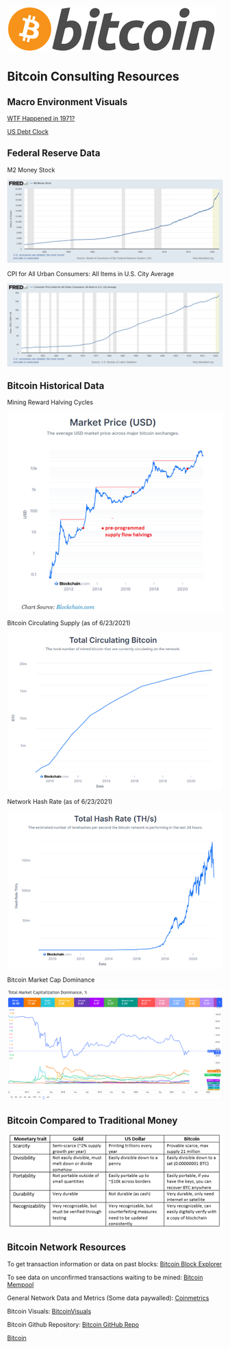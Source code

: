![Bitcoin Logo](/Resources/Bitcoin_Logo.png)
# Bitcoin Consulting Resources

## Macro Environment Visuals
[WTF Happened in 1971?](https://wtfhappenedin1971.com/)

[US Debt Clock](https://www.usdebtclock.org/)

## Federal Reserve Data
M2 Money Stock

![M2 Money Stock](/Resources/M2_FRED_Data.png)

CPI for All Urban Consumers: All Items in U.S. City Average

![CPI](/Resources/CPI_Data.png)

## Bitcoin Historical Data
Mining Reward Halving Cycles

![Mining Reward Halving Cycles](/Resources/Halving_Cycles.PNG)

Bitcoin Circulating Supply (as of 6/23/2021)

![Bitcoin Circulating Supply](/Resources/Bitcoin_Supply.PNG)

Network Hash Rate (as of 6/23/2021)

![Network Hash Rate](/Resources/Hash_Rate.PNG)

Bitcoin Market Cap Dominance

![Bitcoin Market Cap Dominance](/Resources/Bitcoin_Market_Dominance.PNG)

## Bitcoin Compared to Traditional Money

![Bitcoin vs. Gold + Fiat](/Resources/Fiat_Gold_Bitcoin_Comparison.PNG)

## Bitcoin Network Resources
To get transaction information or data on past blocks:
[Bitcoin Block Explorer](https://blockstream.info/)

To see data on unconfirmed transactions waiting to be mined:
[Bitcoin Mempool](https://mempool.space/)

General Network Data and Metrics (Some data paywalled):
[Coinmetrics](https://charts.coinmetrics.io/network-data/)

Bitcoin Visuals:
[BitcoinVisuals](https://bitcoinvisuals.com/)

Bitcoin Github Repository:
[Bitcoin GitHub Repo](https://github.com/bitcoin)


[Bitcoin](https://bitcoin.org/en/)



